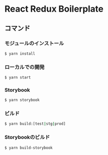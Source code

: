 # React Redux Boilerplate

## コマンド

### モジュールのインストール
```sh
$ yarn install
```

### ローカルでの開発

```sh
$ yarn start
```

### Storybook

```sh
$ yarn storybook
```

### ビルド

```sh
$ yarn build:[test|stg|prod]
```

### Storybookのビルド

```sh
$ yarn build-storybook
```
